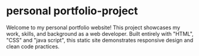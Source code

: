 # personal portfolio-project
Welcome to my personal portfolio website! This project showcases my work, skills, and background as a web developer. Built entirely with "HTML", "CSS" and "java script", this static site demonstrates responsive design and clean code practices.
